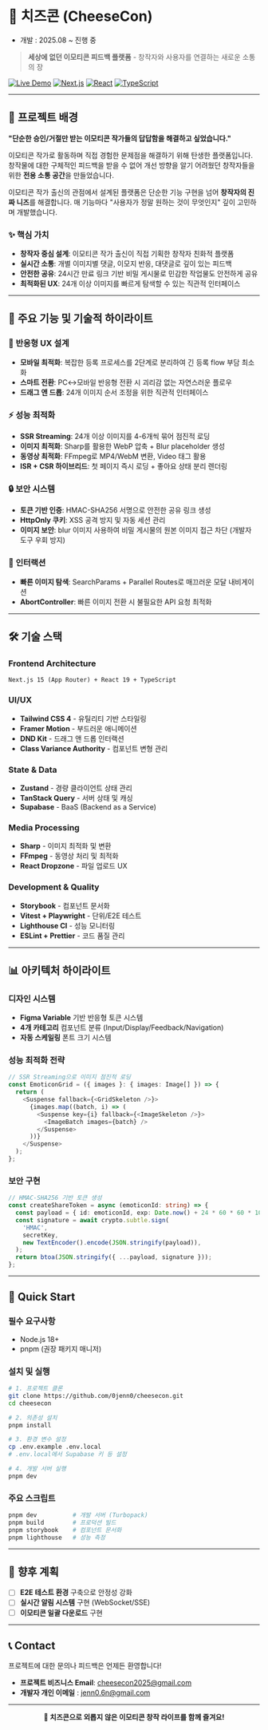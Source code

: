 # 🧀 치즈콘 (CheeseCon)

- 개발 : 2025.08 ~ 진행 중

> **세상에 없던 이모티콘 피드백 플랫폼** - 창작자와 사용자를 연결하는 새로운 소통의 장

[![Live Demo](https://img.shields.io/badge/🚀_Live_Demo-cheesecon.kr-blue?style=for-the-badge)](https://cheesecon.kr)
[![Next.js](https://img.shields.io/badge/Next.js-15.3.3-black?style=flat-square&logo=next.js)](https://nextjs.org/)
[![React](https://img.shields.io/badge/React-19-61DAFB?style=flat-square&logo=react)](https://reactjs.org/)
[![TypeScript](https://img.shields.io/badge/TypeScript-5-3178C6?style=flat-square&logo=typescript)](https://www.typescriptlang.org/)

---

## 🎯 프로젝트 배경

**"단순한 승인/거절만 받는 이모티콘 작가들의 답답함을 해결하고 싶었습니다."**

이모티콘 작가로 활동하며 직접 경험한 문제점을 해결하기 위해 탄생한 플랫폼입니다. 창작물에 대한 구체적인 피드백을 받을 수 없어 개선 방향을 알기 어려웠던 창작자들을 위한 **전용 소통 공간**을 만들었습니다.

이모티콘 작가 출신의 관점에서 설계된 플랫폼은 단순한 기능 구현을 넘어 **창작자의 진짜 니즈**를 해결합니다. 매 기능마다 "사용자가 정말 원하는 것이 무엇인지" 깊이 고민하며 개발했습니다.

### ✨ 핵심 가치

- **창작자 중심 설계**: 이모티콘 작가 출신이 직접 기획한 창작자 친화적 플랫폼
- **실시간 소통**: 개별 이미지별 댓글, 이모지 반응, 대댓글로 깊이 있는 피드백
- **안전한 공유**: 24시간 만료 링크 기반 비밀 게시물로 민감한 작업물도 안전하게 공유
- **최적화된 UX**: 24개 이상 이미지를 빠르게 탐색할 수 있는 직관적 인터페이스

---

## 🚀 주요 기능 및 기술적 하이라이트

### 📱 **반응형 UX 설계**

- **모바일 최적화**: 복잡한 등록 프로세스를 2단계로 분리하여 긴 등록 flow 부담 최소화
- **스마트 전환**: PC↔모바일 반응형 전환 시 괴리감 없는 자연스러운 플로우
- **드래그 앤 드롭**: 24개 이미지 순서 조정을 위한 직관적 인터페이스

### ⚡ **성능 최적화**

- **SSR Streaming**: 24개 이상 이미지를 4-6개씩 묶어 점진적 로딩
- **이미지 최적화**: Sharp를 활용한 WebP 압축 + Blur placeholder 생성
- **동영상 최적화**: FFmpeg로 MP4/WebM 변환, Video 태그 활용
- **ISR + CSR 하이브리드**: 첫 페이지 즉시 로딩 + 좋아요 상태 분리 렌더링

### 🔒 **보안 시스템**

- **토큰 기반 인증**: HMAC-SHA256 서명으로 안전한 공유 링크 생성
- **HttpOnly 쿠키**: XSS 공격 방지 및 자동 세션 관리
- **이미지 보안**: blur 이미지 사용하여 비밀 게시물의 원본 이미지 접근 차단 (개발자 도구 우회 방지)

### 🎨 **인터랙션**

- **빠른 이미지 탐색**: SearchParams + Parallel Routes로 매끄러운 모달 내비게이션
- **AbortController**: 빠른 이미지 전환 시 불필요한 API 요청 최적화

---

## 🛠️ 기술 스택

### **Frontend Architecture**

```
Next.js 15 (App Router) + React 19 + TypeScript
```

### **UI/UX**

- **Tailwind CSS 4** - 유틸리티 기반 스타일링
- **Framer Motion** - 부드러운 애니메이션
- **DND Kit** - 드래그 앤 드롭 인터랙션
- **Class Variance Authority** - 컴포넌트 변형 관리

### **State & Data**

- **Zustand** - 경량 클라이언트 상태 관리
- **TanStack Query** - 서버 상태 및 캐싱
- **Supabase** - BaaS (Backend as a Service)

### **Media Processing**

- **Sharp** - 이미지 최적화 및 변환
- **FFmpeg** - 동영상 처리 및 최적화
- **React Dropzone** - 파일 업로드 UX

### **Development & Quality**

- **Storybook** - 컴포넌트 문서화
- **Vitest + Playwright** - 단위/E2E 테스트
- **Lighthouse CI** - 성능 모니터링
- **ESLint + Prettier** - 코드 품질 관리

---

## 📊 아키텍처 하이라이트

### **디자인 시스템**

- **Figma Variable** 기반 반응형 토큰 시스템
- **4개 카테고리** 컴포넌트 분류 (Input/Display/Feedback/Navigation)
- **자동 스케일링** 폰트 크기 시스템

### **성능 최적화 전략**

```typescript
// SSR Streaming으로 이미지 점진적 로딩
const EmoticonGrid = ({ images }: { images: Image[] }) => {
  return (
    <Suspense fallback={<GridSkeleton />}>
      {images.map((batch, i) => (
        <Suspense key={i} fallback={<ImageSkeleton />}>
          <ImageBatch images={batch} />
        </Suspense>
      ))}
    </Suspense>
  );
};
```

### **보안 구현**

```typescript
// HMAC-SHA256 기반 토큰 생성
const createShareToken = async (emoticonId: string) => {
  const payload = { id: emoticonId, exp: Date.now() + 24 * 60 * 60 * 1000 };
  const signature = await crypto.subtle.sign(
    'HMAC',
    secretKey,
    new TextEncoder().encode(JSON.stringify(payload)),
  );
  return btoa(JSON.stringify({ ...payload, signature }));
};
```

---

## 🚀 Quick Start

### **필수 요구사항**

- Node.js 18+
- pnpm (권장 패키지 매니저)

### **설치 및 실행**

```bash
# 1. 프로젝트 클론
git clone https://github.com/0jenn0/cheesecon.git
cd cheesecon

# 2. 의존성 설치
pnpm install

# 3. 환경 변수 설정
cp .env.example .env.local
# .env.local에서 Supabase 키 등 설정

# 4. 개발 서버 실행
pnpm dev
```

### **주요 스크립트**

```bash
pnpm dev          # 개발 서버 (Turbopack)
pnpm build        # 프로덕션 빌드
pnpm storybook    # 컴포넌트 문서화
pnpm lighthouse   # 성능 측정
```

---

## 🔮 향후 계획

- [ ] **E2E 테스트 환경** 구축으로 안정성 강화
- [ ] **실시간 알림 시스템** 구현 (WebSocket/SSE)
- [ ] **이모티콘 일괄 다운로드** 구현

---

## 📞 Contact

프로젝트에 대한 문의나 피드백은 언제든 환영합니다!

- **프로젝트 비즈니스 Email**: cheesecon2025@gmail.com
- **개발자 개인 이메일** : jenn0.6n@gmail.com

---

<div align="center">

**🧀 치즈콘으로 외롭지 않은 이모티콘 창작 라이프를 함께 즐겨요!**

</div>
